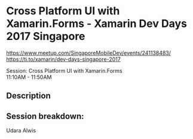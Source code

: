 # Cross Platform UI with Xamarin.Forms - Xamarin Dev Days 2017 Singapore

https://www.meetup.com/SingaporeMobileDev/events/241138483/
https://ti.to/xamarin/dev-days-singapore-2017

Session:
Cross Platform UI with Xamarin.Forms <br />
11:10AM - 11:50AM <br />

Description
-

Session breakdown: 
-

Udara Alwis